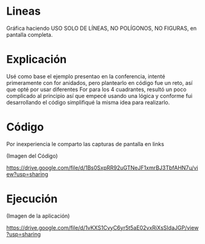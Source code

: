 # Lineas

 Gráfica haciendo USO SOLO DE LÍNEAS, NO POLÍGONOS, NO FIGURAS, en pantalla completa.

# Explicación

Usé como base el ejemplo presentao en la conferencia, intenté primeramente con for anidados, pero plantearlo en código fue un reto, así que opté por usar diferentes For 
para los 4 cuadrantes, resultó un poco complicado al principio así que empecé usando una lógica y conforme fui desarrollando el código simplifiqué la misma idea
para realizarlo. 

# Código

Por inexperiencia le comparto las capturas de pantalla en links

(Imagen del Código)

https://drive.google.com/file/d/1Bs0SxpRR92uGTNeJF1xmrBJ3TbfAHN7u/view?usp=sharing

# Ejecución

(Imagen de la aplicación)

https://drive.google.com/file/d/1vKXS1CvyC6yr5t5aE02vxRiXsSIdaJGP/view?usp=sharing
